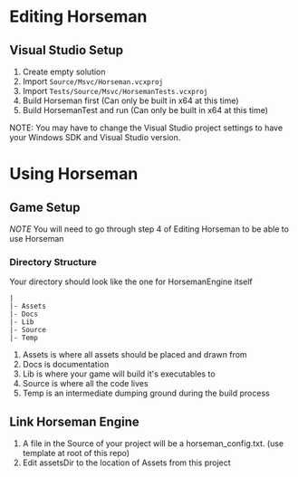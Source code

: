 # Editing Horseman
## Visual Studio Setup

1. Create empty solution
2. Import `Source/Msvc/Horseman.vcxproj`
3. Import `Tests/Source/Msvc/HorsemanTests.vcxproj`
4. Build Horseman first (Can only be built in x64 at this time)
5. Build HorsemanTest and run  (Can only be built in x64 at this time)

NOTE: You may have to change the Visual Studio project settings to have your Windows SDK and Visual Studio version. 

# Using Horseman
## Game Setup
*NOTE* You will need to go through step 4 of Editing Horseman to be able to use Horseman

### Directory Structure
Your directory should look like the one for HorsemanEngine itself
```
|
|- Assets
|- Docs
|- Lib
|- Source
|- Temp
```
1. Assets is where all assets should be placed and drawn from
1. Docs is documentation
1. Lib is where your game will build it's executables to
1. Source is where all the code lives
1. Temp is an intermediate dumping ground during the build process

## Link Horseman Engine
1. A file in the Source of your project will be a horseman_config.txt. (use template at root of this repo)
1. Edit assetsDir to the location of Assets from this project